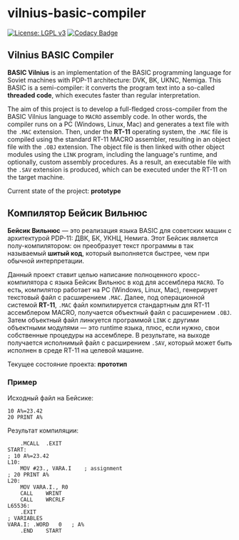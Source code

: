 # vilnius-basic-compiler
[![License: LGPL v3](https://img.shields.io/badge/License-LGPL%20v3-blue.svg)](https://www.gnu.org/licenses/lgpl-3.0)
[![Codacy Badge](https://app.codacy.com/project/badge/Grade/e6afa5b97cf04e169570eca8d9579c04)](https://app.codacy.com/gh/nzeemin/vilnius-basic-compiler/dashboard)

## Vilnius BASIC Compiler

**BASIC Vilnius** is an implementation of the BASIC programming language for Soviet machines with PDP-11 architecture: DVK, BK, UKNC, Nemiga.
This BASIC is a semi-compiler: it converts the program text into a so-called **threaded code**,
which executes faster than regular interpretation.

The aim of this project is to develop a full-fledged cross-compiler from the BASIC Vilnius language to `MACRO` assembly code.
In other words, the compiler runs on a PC (Windows, Linux, Mac) and generates a text file with the `.MAC` extension.
Then, under the **RT-11** operating system, the `.MAC` file is compiled using the standard RT-11 MACRO assembler,
resulting in an object file with the `.OBJ` extension. The object file is then linked with other object modules using the `LINK` program,
including the language's runtime, and optionally, custom assembly procedures.
As a result, an executable file with the `.SAV` extension is produced, which can be executed under the RT-11
on the target machine.

Current state of the project: **prototype**

## Компилятор Бейсик Вильнюс

**Бейсик Вильнюс** — это реализация языка BASIC для советских машин с архитектурой PDP-11: ДВК, БК, УКНЦ, Немига.
Этот Бейсик является полу-компилятором: он преобразует текст программы в так называемый **шитый код**,
который выполняется быстрее, чем при обычной интерпретации.

Данный проект ставит целью написание полноценного кросс-компилятора с языка Бейсик Вильнюс в код для ассемблера `MACRO`.
То есть, компилятор работает на PC (Windows, Linux, Mac), генерирует текстовый файл с расширением `.MAC`.
Далее, под операционной системой **RT-11**, `.MAC` файл компилируется стандартным для RT-11 ассемблером MACRO,
получается объектный файл с расширением `.OBJ`. Затем объектный файл линкуется программой `LINK` с другими
объектными модулями — это runtime языка, плюс, если нужно, свои собственные процедуры на ассемблере.
В результате, на выходе получается исполнимый файл с расширением `.SAV`, который может быть исполнен в среде RT-11
на целевой машине.

Текущее состояние проекта: **прототип**

### Пример

Исходный файл на Бейсике:
```
10 A%=23.42
20 PRINT A%
```
Результат компиляции:
```
	.MCALL	.EXIT
START:
; 10 A%=23.42
L10:
	MOV	#23., VARA.I	; assignment
; 20 PRINT A%
L20:
	MOV	VARA.I., R0
	CALL	WRINT
	CALL	WRCRLF
L65536:
	.EXIT
; VARIABLES
VARA.I:	.WORD	0	; A%
	.END	START
```

